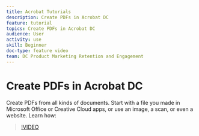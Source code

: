 ```yaml
---
title: Acrobat Tutorials
description: Create PDFs in Acrobat DC
feature: tutorial
topics: Create PDFs in Acrobat DC
audience: User
activity: use
skill: Beginner
doc-type: feature video
team: DC Product Marketing Retention and Engagement
---
```


# Create PDFs in Acrobat DC

Create PDFs from all kinds of documents. Start with a file you made in Microsoft Office or Creative Cloud apps, or use an image, a scan, or even a website. Learn how: 

>[!VIDEO](https://video.tv.adobe.com/v/35491?hidetitle=true)
